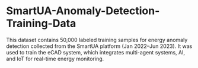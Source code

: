# SmartUA-Anomaly-Detection-Training-Data
This dataset contains 50,000 labeled training samples for energy anomaly detection collected from the SmartUA platform (Jan 2022–Jun 2023). It was used to train the eCAD system, which integrates multi-agent systems, AI, and IoT for real-time energy monitoring.
